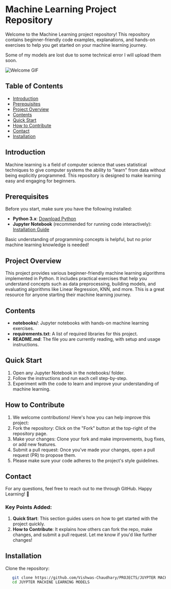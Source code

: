 # Machine Learning Project Repository

Welcome to the Machine Learning project repository! This repository contains beginner-friendly code examples, explanations, and hands-on exercises to help you get started on your machine learning journey.

Some of my models are lost due to some technical error I will upload them soon.

![Welcome GIF](https://media3.giphy.com/media/v1.Y2lkPTc5MGI3NjExeHZvbTR4OXYzejQwNDZnNGU0N3M1M2xyZ2RyNW5hd3h1ZzNiMXdlbSZlcD12MV9pbnRlcm5hbF9naWZfYnlfaWQmY3Q9Zw/URpHvLF4KFfmFKM3CA/giphy.webp)

## Table of Contents

- [Introduction](#introduction)
- [Prerequisites](#prerequisites)
- [Project Overview](#project-overview)
- [Contents](#contents)
- [Quick Start](#quick-start)
- [How to Contribute](#how-to-contribute)
- [Contact](#contact)
- [Installation](#installation)

## Introduction

Machine learning is a field of computer science that uses statistical techniques to give computer systems the ability to "learn" from data without being explicitly programmed. This repository is designed to make learning easy and engaging for beginners.

## Prerequisites

Before you start, make sure you have the following installed:

- **Python 3.x**: [Download Python](https://www.python.org/downloads/)
- **Jupyter Notebook** (recommended for running code interactively): [Installation Guide](https://jupyter.org/install)

Basic understanding of programming concepts is helpful, but no prior machine learning knowledge is needed!


## Project Overview

This project provides various beginner-friendly machine learning algorithms implemented in Python. It includes practical exercises that help you understand concepts such as data preprocessing, building models, and evaluating algorithms like Linear Regression, KNN, and more. This is a great resource for anyone starting their machine learning journey.


## Contents

- **notebooks/**: Jupyter notebooks with hands-on machine learning exercises.
- **requirements.txt**: A list of required libraries for this project.
- **README.md**: The file you are currently reading, with setup and usage instructions.


## Quick Start

1. Open any Jupyter Notebook in the notebooks/ folder.
2. Follow the instructions and run each cell step-by-step.
3. Experiment with the code to learn and improve your understanding of machine learning.


## How to Contribute

1. We welcome contributions! Here's how you can help improve this project:
2. Fork the repository: Click on the "Fork" button at the top-right of the repository page.
3. Make your changes: Clone your fork and make improvements, bug fixes, or add new features.
4. Submit a pull request: Once you’ve made your changes, open a pull request (PR) to propose them.
5. Please make sure your code adheres to the project's style guidelines.


## Contact

For any questions, feel free to reach out to me through GitHub.
Happy Learning! 🎉


### Key Points Added:
1. **Quick Start**: This section guides users on how to get started with the project quickly.
2. **How to Contribute**: It explains how others can fork the repo, make changes, and submit a pull request.
Let me know if you'd like further changes!


## Installation
Clone the repository:
```bash
   git clone https://github.com/Vishwas-Chaudhary/PROJECTS/JUYPTER MACHINE LEARNING MODELS.git
   cd JUYPTER MACHINE LEARNING MODELS
